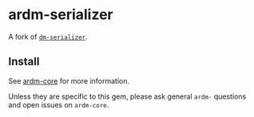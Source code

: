 # ardm-serializer

A fork of [`dm-serializer`](https://github.com/datamapper/dm-serializer).

## Install

See [ardm-core](https://github.com/ar-dm/ardm-core) for more information.

Unless they are specific to this gem, please ask general `ardm-` questions
and open issues on `ardm-core`.
